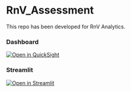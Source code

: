 # RnV_Assessment

This repo has been developed for RnV Analytics.

### Dashboard
[![Open in QuickSight](https://cruzstreet.com/wp-content/uploads/2020/05/quicksight_logo_0.png)](https://eu-central-1.quicksight.aws.amazon.com/sn/accounts/282769468947/dashboards/30ae6ddf-a4a3-4910-97d9-bce8c33e50ee?directory_alias=ugurcank)


### Streamlit
[![Open in Streamlit](https://static.streamlit.io/badges/streamlit_badge_black_white.svg)](https://exedeus21-rnv-assessment-prediction-u5jybb.streamlitapp.com/)
